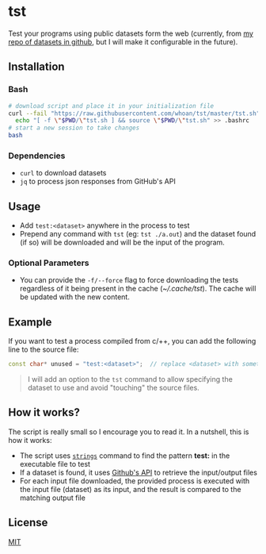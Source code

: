 # tst

Test your programs using public datasets form the web (currently, from [my repo of datasets in github][repo-datasets], but I will make it configurable in the future).

[repo-datasets]: https://github.com/whoan/datasets

## Installation

### Bash

```bash
# download script and place it in your initialization file
curl --fail "https://raw.githubusercontent.com/whoan/tst/master/tst.sh" > tst.sh &&
  echo "[ -f \"$PWD/\"tst.sh ] && source \"$PWD/\"tst.sh" >> .bashrc
# start a new session to take changes
bash
```

### Dependencies

- `curl` to download datasets
- `jq` to process json responses from GitHub's API

## Usage

- Add `test:<dataset>` anywhere in the process to test
- Prepend any command with `tst` (eg: `tst ./a.out`) and the dataset found (if so) will be downloaded and will be the input of the program.

### Optional Parameters

- You can provide the `-f/--force` flag to force downloading the tests regardless of it being present in the cache (*~/.cache/tst*). The cache will be updated with the new content.

## Example

If you want to test a process compiled from c/++, you can add the following line to the source file:

```c++
const char* unused = "test:<dataset>";  // replace <dataset> with something else. eg: min-coin-change
```

> I will add an option to the `tst` command to allow specifying the dataset to use and avoid "touching" the source files.

## How it works?

The script is really small so I encourage you to read it. In a nutshell, this is how it works:

- The script uses [`strings`][strings] command to find the pattern **test:<dataset>** in the executable file to test
- If a dataset is found, it uses [Github's API][gh-api] to retrieve the input/output files
- For each input file downloaded, the provided process is executed with the input file (dataset) as its input, and the result is compared to the matching output file

[strings]: https://linux.die.net/man/1/strings
[gh-api]: https://developer.github.com/v3/repos/contents/#get-contents

## License

[MIT](https://github.com/whoan/tst/blob/master/LICENSE)
